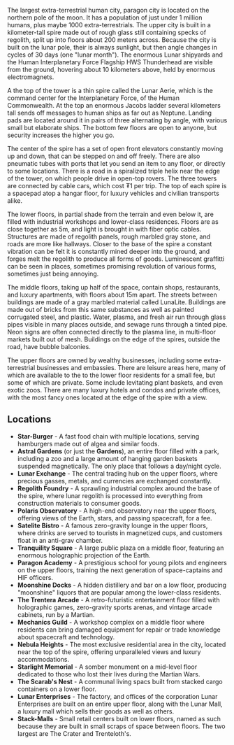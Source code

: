 The largest extra-terrestrial human city, paragon city is located on the northern pole of the moon. It has a population of just under 1 million humans, plus maybe 1000 extra-terrestrials. The upper city is built in a kilometer-tall spire made out of rough glass still containing specks of regolith, split up into floors about 200 meters across. Because the city is built on the lunar pole, their is always sunlight, but then angle changes in cycles of 30 days (one "lunar month"). The enormous Lunar shipyards and the Human Interplanetary Force Flagship HWS Thunderhead are visible from the ground, hovering about 10 kilometers above, held by enormous electromagnets. 

A the top of the tower is a thin spire called the Lunar Aerie, which is the command center for the Interplanetary Force, of the Human Commonwealth. At the top an enormous Jacobs ladder several kilometers tall sends off messages to human ships as far out as Neptune. Landing pads are located around it in pairs of three alternating by angle, with various small but elaborate ships. The bottom few floors are open to anyone, but security increases the higher you go. 

The center of the spire has a set of open front elevators constantly moving up and down, that can be stepped on and off freely. There are also pneumatic tubes with ports that let you send an item to any floor, or directly to some locations. There is a road in a spiralized triple helix near the edge of the tower, on which people drive in open-top rovers. The three towers are connected by cable cars, which cost ₮1 per trip. The top of each spire is a spacepad atop a hangar floor, for luxury vehicles and civilian transports alike. 

The lower floors, in partial shade from the terrain and even below it, are filled with industrial workshops and lower-class residences. Floors are as close together as 5m, and light is brought in with fiber optic cables. Structures are made of regolith panels, rough marbled gray stone, and roads are more like hallways. Closer to the base of the spire a constant vibration can be felt it is constantly mined deeper into the ground, and forges melt the regolith to produce all forms of goods. Luminescent graffitti can be seen in places, sometimes promising revolution of various forms, sometimes just being annoying.

The middle floors, taking up half of the space, contain shops, restaurants, and luxury apartments, with floors about 15m apart. The streets between buildings are made of a gray marbled material called LunaLite. Buildings are made out of bricks from this same substances as well as painted corrugated steel, and plastic. Water, plasma, and fresh air run through glass pipes visible in many places outside, and sewage runs through a tinted pipe. Neon signs are often connected directly to the plasma line, in multi-floor markets built out of mesh. Buildings on the edge of the spires, outside the road, have bubble balconies.

The upper floors are owned by wealthy businesses, including some extra-terrestrial businesses and embassies. There are leisure areas here, many of which are available to the to the lower floor residents for a small fee, but some of which are private. Some include levitating plant baskets, and even exotic zoos. There are many luxury hotels and condos and private offices, with the most fancy ones located at the edge of the spire with a view.
## Locations
- **Star-Burger** - A fast food chain with multiple locations, serving hamburgers made out of algea and similar foods.
- **Astral Gardens** (or just the **Gardens**), an entire floor filled with a park, including a zoo and a large amount of hanging garden baskets suspended magnetically. The only place that follows a day/night cycle.
- **Lunar Exchange** - The central trading hub on the upper floors, where precious gasses, metals, and currencies are exchanged constantly. 
- **Regolith Foundry** - A sprawling industrial complex around the base of the spire, where lunar regolith is processed into everything from construction materials to consumer goods. 
- **Polaris Observatory** - A high-end observatory near the upper floors, offering views of the Earth, stars, and passing spacecraft, for a fee.
- **Satelite Bistro** - A famous zero-gravity lounge in the upper floors, where drinks are served to tourists in magnetized cups, and customers float in an anti-grav chamber.
- **Tranquility Square** - A large public plaza on a middle floor, featuring an enormous holographic projection of the Earth.
- **Paragon Academy** - A prestigious school for young pilots and engineers on the upper floors, training the next generation of space-captains and HIF officers.
- **Moonshine Docks** - A hidden distillery and bar on a low floor, producing "moonshine" liquors that are popular among the lower-class residents.
- **The Trentera Arcade** - A retro-futuristic entertainment floor filled with holographic games, zero-gravity sports arenas, and vintage arcade cabinets, run by a Martian.
- **Mechanics Guild** - A workshop complex on a middle floor where residents can bring damaged equipment for repair or trade knowledge about spacecraft and technology.
- **Nebula Heights** - The most exclusive residential area in the city, located near the top of the spire, offering unparalleled views and luxury accommodations.
- **Starlight Memorial** - A somber monument on a mid-level floor dedicated to those who lost their lives during the Martian Wars.
- **The Scarab's Nest** - A communal living spacs built from stacked cargo containers on a lower floor.
- **Lunar Enterprises** - The factory, and offices of the corporation Lunar Enterprises are built on an entire upper floor, along with the Lunar Mall, a luxury mall which sells their goods as well as others.
- **Stack-Malls** - Small retail centers built on lower floors, named as such because they are built in small scraps of space between floors. The two largest are The Crater and Trenteloth's.
